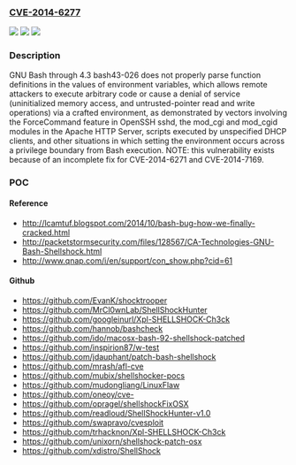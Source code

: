 ### [CVE-2014-6277](https://cve.mitre.org/cgi-bin/cvename.cgi?name=CVE-2014-6277)
![](https://img.shields.io/static/v1?label=Product&message=n%2Fa&color=blue)
![](https://img.shields.io/static/v1?label=Version&message=n%2Fa&color=blue)
![](https://img.shields.io/static/v1?label=Vulnerability&message=n%2Fa&color=brighgreen)

### Description

GNU Bash through 4.3 bash43-026 does not properly parse function definitions in the values of environment variables, which allows remote attackers to execute arbitrary code or cause a denial of service (uninitialized memory access, and untrusted-pointer read and write operations) via a crafted environment, as demonstrated by vectors involving the ForceCommand feature in OpenSSH sshd, the mod_cgi and mod_cgid modules in the Apache HTTP Server, scripts executed by unspecified DHCP clients, and other situations in which setting the environment occurs across a privilege boundary from Bash execution.  NOTE: this vulnerability exists because of an incomplete fix for CVE-2014-6271 and CVE-2014-7169.

### POC

#### Reference
- http://lcamtuf.blogspot.com/2014/10/bash-bug-how-we-finally-cracked.html
- http://packetstormsecurity.com/files/128567/CA-Technologies-GNU-Bash-Shellshock.html
- http://www.qnap.com/i/en/support/con_show.php?cid=61

#### Github
- https://github.com/EvanK/shocktrooper
- https://github.com/MrCl0wnLab/ShellShockHunter
- https://github.com/googleinurl/Xpl-SHELLSHOCK-Ch3ck
- https://github.com/hannob/bashcheck
- https://github.com/ido/macosx-bash-92-shellshock-patched
- https://github.com/inspirion87/w-test
- https://github.com/jdauphant/patch-bash-shellshock
- https://github.com/mrash/afl-cve
- https://github.com/mubix/shellshocker-pocs
- https://github.com/mudongliang/LinuxFlaw
- https://github.com/oneoy/cve-
- https://github.com/opragel/shellshockFixOSX
- https://github.com/readloud/ShellShockHunter-v1.0
- https://github.com/swapravo/cvesploit
- https://github.com/trhacknon/Xpl-SHELLSHOCK-Ch3ck
- https://github.com/unixorn/shellshock-patch-osx
- https://github.com/xdistro/ShellShock

